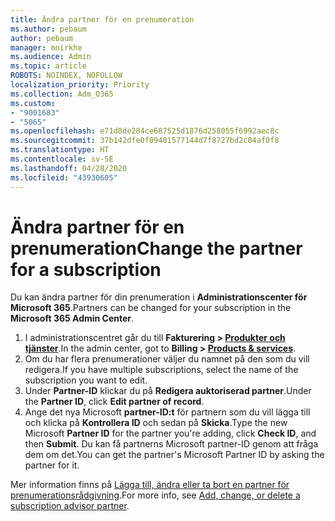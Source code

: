 ```yaml
---
title: Ändra partner för en prenumeration
ms.author: pebaum
author: pebaum
manager: mnirkhe
ms.audience: Admin
ms.topic: article
ROBOTS: NOINDEX, NOFOLLOW
localization_priority: Priority
ms.collection: Adm_O365
ms.custom:
- "9001683"
- "5065"
ms.openlocfilehash: e71d8de284ce687525d1876d258055f6992aec8c
ms.sourcegitcommit: 37b142dfe0f09401577144d7f8727bd2c04af0f8
ms.translationtype: HT
ms.contentlocale: sv-SE
ms.lasthandoff: 04/28/2020
ms.locfileid: "43930605"
---
```

# <a name="change-the-partner-for-a-subscription"></a><span data-ttu-id="75de6-102">Ändra partner för en prenumeration</span><span class="sxs-lookup"><span data-stu-id="75de6-102">Change the partner for a subscription</span></span>

<span data-ttu-id="75de6-103">Du kan ändra partner för din prenumeration i **Administrationscenter för Microsoft 365**.</span><span class="sxs-lookup"><span data-stu-id="75de6-103">Partners can be changed for your subscription in the **Microsoft 365 Admin Center**.</span></span>

1. <span data-ttu-id="75de6-104">I administrationscentret går du till **Fakturering > [Produkter och tjänster](https://go.microsoft.com/fwlink/p/?linkid=842054)**.</span><span class="sxs-lookup"><span data-stu-id="75de6-104">In the admin center, got to **Billing > [Products & services](https://go.microsoft.com/fwlink/p/?linkid=842054)**.</span></span> 
2. <span data-ttu-id="75de6-105">Om du har flera prenumerationer väljer du namnet på den som du vill redigera.</span><span class="sxs-lookup"><span data-stu-id="75de6-105">If you have multiple subscriptions, select the name of the subscription you want to edit.</span></span> 
3. <span data-ttu-id="75de6-106">Under **Partner-ID** klickar du på **Redigera auktoriserad partner**.</span><span class="sxs-lookup"><span data-stu-id="75de6-106">Under the **Partner ID**, click **Edit partner of record**.</span></span>
4. <span data-ttu-id="75de6-107">Ange det nya Microsoft **partner-ID:t** för partnern som du vill lägga till och klicka på **Kontrollera ID** och sedan på **Skicka**.</span><span class="sxs-lookup"><span data-stu-id="75de6-107">Type the new Microsoft **Partner ID** for the partner you're adding, click **Check ID**, and then **Submit**.</span></span> <span data-ttu-id="75de6-108">Du kan få partnerns Microsoft partner-ID genom att fråga dem om det.</span><span class="sxs-lookup"><span data-stu-id="75de6-108">You can get the partner's Microsoft Partner ID by asking the partner for it.</span></span>

<span data-ttu-id="75de6-109">Mer information finns på [Lägga till, ändra eller ta bort en partner för prenumerationsrådgivning](https://docs.microsoft.com/microsoft-365/admin/misc/add-partner).</span><span class="sxs-lookup"><span data-stu-id="75de6-109">For more info, see [Add, change, or delete a subscription advisor partner](https://docs.microsoft.com/microsoft-365/admin/misc/add-partner).</span></span> 
